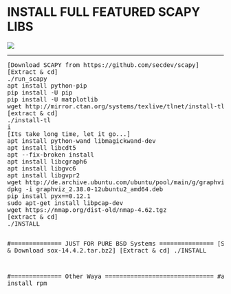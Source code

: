 <h1>INSTALL FULL FEATURED SCAPY LIBS</h1>
<img src="https://github.com/dewebdes/Iranian-Cyber-Army/blob/master/scapy/full/scapy.jpeg" />
<hr>
<pre>
[Download SCAPY from https://github.com/secdev/scapy]
[Extract & cd]
./run_scapy
apt install python-pip
pip install -U pip
pip install -U matplotlib
wget http://mirror.ctan.org/systems/texlive/tlnet/install-tl-unx.tar.gz
[extract & cd]
./install-tl
i
[Its take long time, let it go...]
apt install python-wand libmagickwand-dev
apt install libcdt5
apt --fix-broken install
apt install libcgraph6
apt install libgvc6
apt install libgvpr2
wget http://de.archive.ubuntu.com/ubuntu/pool/main/g/graphviz/graphviz_2.38.0-12ubuntu2_amd64.deb
dpkg -i graphviz_2.38.0-12ubuntu2_amd64.deb
pip install pyx==0.12.1
sudo apt-get install libpcap-dev
wget https://nmap.org/dist-old/nmap-4.62.tgz
[extract & cd]
./INSTALL

#============== JUST FOR PURE BSD Systems ===============
[Search & Download sox-14.4.2.tar.bz2]
[Extract & cd]
./INSTALL

#============== Other Waya ==============================
#apt install rpm
</pre>
